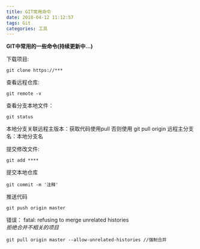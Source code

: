 ```yaml
---
title: GIT常用命令
date: 2018-04-12 11:12:57
tags: Git
categories: 工具
---
```


**GIT中常用的一些命令(持续更新中...)**

下载项目: 
```
git clone https://***
```

查看远程仓库:
```
git remote -v
```

查看分支本地文件： 
```
git status
```

本地分支关联远程主版本：获取代码使用pull 
否则使用 git pull origin 远程主分支名：本地分支名

提交修改文件:
```
git add ****
```

提交本地仓库 
```
git commit -m '注释'
```

推送代码 
```
git push origin master
```

错误： fatal: refusing to merge unrelated histories   
  *拒绝合并不相关的项目*
```
git pull origin master --allow-unrelated-histories //强制合并
```